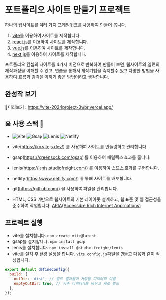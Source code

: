 # 포트폴리오 사이트 만들기 프로젝트

하나의 웹사이트를 여러 가지 프레임워크를 사용하여 만들어 봅니다.

1. [vite](https://ko.vitejs.dev/)를 이용하여 사이트를 제작합니다.
2. [react.js](https://ko.legacy.reactjs.org/)를 이용하여 사이트를 제작합니다.
3. [vue.js](https://ko.vuejs.org/)를 이용하여 사이트를 제작합니다.
4. [next.js](https://nextjs.org/)를 이용하여 사이트를 제작합니다.

포트폴리오 컨셉의 사이트를 4가지 버전으로 반복하여 만들어 보면, 웹사이트의 일련의 제작과정을
이해할 수 있고, 연습을 통해서 제작기법을 숙지할수 있고 다양한 방법을 사용하여 
흐름과 감각을 익히기 좋은 방법이라고 생각합니다.


## 완성작 보기

🐠미리보기 : https://vite-2024project-3wbr.vercel.app/
 
## ☠ 사용 스택 👻

- ![Vite](https://img.shields.io/badge/-Vite-black?style=flat-square&logo=Vite&logoColor=white)
![Gsap](https://img.shields.io/badge/-Gsap-mazenda?style=flat-rounded&logo=Gsap)
![Lenis](https://img.shields.io/badge/-Lenis-royalblue?style=flat-rounded&logo=Lenis&logoColor=white)
![Netlify](https://img.shields.io/badge/-Netlify-black?style=flat-square&logo=Netlify)



- vite(https://ko.vitejs.dev/) 를 사용하여 사이트를 번들링하고 관리합니다.
- gsap(https://greensock.com/gsap) 를 이용하여 패럴랙스 효과를 줍니다.
- lenis(https://lenis.studiofreight.com/) 를 이용하여 스므스 효과를 구현합니다.
- netlify(https://www.netlify.com/) 를 통해 사이트를 배포합니다.
- git(https://github.com/) 을 사용하여 파일을 관리합니다.
- HTML, CSS 기반으로 웹사이트의 기본 레이아웃 설계하고, 웹 표준 및 웹 접근성을 준수하여 작업합니다. [ARIA(Accessible Rich Internet Applications)](https://developer.mozilla.org/en-US/docs/Web/Accessibility/ARIA/Roles)

## 프로젝트 실행

- vite를 설치합니다. `npm create vite@latest`
- gsap를 설치합니다. `npm install gsap`
- lenis를 설치합니다. `npm install @studio-freight/lenis`
- vite를 설치 후 환경 설정을 합니다. `vite.config.js`파일을 만들고 다음과 같이 작성합니다.

```javascript
export default defineConfig({
  build: {
    outDir: 'dist', // 빌드 결과물이 저장될 디렉터리 이름
    emptyOutDir: true, // 기존 디렉터리를 비우고 새로 빌드
  },
});
```
